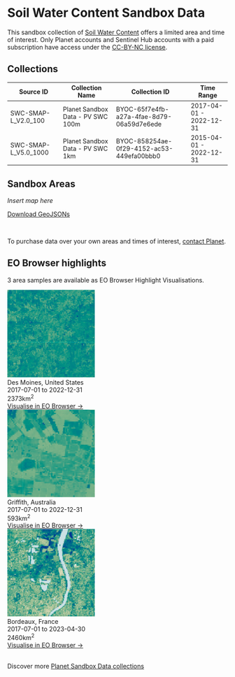 # Soil Water Content Sandbox Data

This sandbox collection of <a href="../soil-water-content/">Soil Water Content</a> offers a limited area and time of interest. Only Planet accounts and Sentinel Hub accounts with a paid subscription have access under the <a href="https://creativecommons.org/licenses/by-nc/4.0/" target="_blank">CC-BY-NC license</a>.

## Collections

<table>
  <thead>
    <tr>
      <th>Source ID</th>
      <th>Collection Name</th>
      <th>Collection ID</th>
      <th>Time Range</th>
    </tr>
  </thead>
  <tbody>
    <tr>
      <td>SWC-SMAP-L_V2.0_100</td>
      <td>Planet Sandbox Data - PV SWC 100m</td>
      <td>BYOC-65f7e4fb-a27a-4fae-8d79-06a59d7e6ede</td>
      <td>2017-04-01 - 2022-12-31</td>
    </tr>
    <tr>
      <td>SWC-SMAP-L_V5.0_1000</td>
      <td>Planet Sandbox Data - PV SWC 1km</td>
      <td>BYOC-858254ae-0f29-4152-ac53-449efa00bbb0</td>
      <td>2015-04-01 - 2022-12-31</td>
    </tr>
   </tbody>
</table>

## Sandbox Areas
*Insert map here*

<a href="../soil-water-content/polygons.geojson" download>Download GeoJSONs</a>

<br>

To purchase data over your own areas and times of interest, <a href="https://www.planet.com/contact-sales/#contact-sales)" target="_blank">contact Planet</a>. 

## EO Browser highlights
3 area samples are available as EO Browser Highlight Visualisations.
<br>
<div class="container33">
    <div class="image-card">
    <a href='https://apps.sentinel-hub.com/eo-browser/?zoom=11&lat=41.191&lng=-93.818&themeId=PLANET_SANDBOX&visualizationUrl=https%3A%2F%2Fservices.sentinel-hub.com%2Fogc%2Fwms%2F2e4a87f8-2beb-483e-a62e-689a5916d958&datasetId=65f7e4fb-a27a-4fae-8d79-06a59d7e6ede&fromTime=2022-12-31T00%3A00%3A00.000Z&toTime=2022-12-31T23%3A59%3A59.999Z&layerId=SWC-100&demSource3D="MAPZEN"' target="_blank"><img src="SWC_USA.png" alt="EOB Highlight 1" class="imagette"></a>
        <div class="info">
            <div class="title">Des Moines, United States</div>
            <div class="text">
                2017-07-01 to 2022-12-31<br>
                2373km<sup>2</sup>
            </div>
            <div class="eob-link"><a href='https://apps.sentinel-hub.com/eo-browser/?zoom=11&lat=41.191&lng=-93.818&themeId=PLANET_SANDBOX&visualizationUrl=https%3A%2F%2Fservices.sentinel-hub.com%2Fogc%2Fwms%2F2e4a87f8-2beb-483e-a62e-689a5916d958&datasetId=65f7e4fb-a27a-4fae-8d79-06a59d7e6ede&fromTime=2022-12-31T00%3A00%3A00.000Z&toTime=2022-12-31T23%3A59%3A59.999Z&layerId=SWC-100&demSource3D="MAPZEN"' target="_blank">Visualise in EO Browser -></a></div>
        </div>
    </div>
    <div class="image-card">
    <a href='https://apps.sentinel-hub.com/eo-browser/?zoom=12&lat=-34.5218&lng=146.1202&themeId=PLANET_SANDBOX&visualizationUrl=https%3A%2F%2Fservices.sentinel-hub.com%2Fogc%2Fwms%2F2e4a87f8-2beb-483e-a62e-689a5916d958&datasetId=65f7e4fb-a27a-4fae-8d79-06a59d7e6ede&fromTime=2022-12-27T00%3A00%3A00.000Z&toTime=2022-12-27T23%3A59%3A59.999Z&layerId=SWC-100&demSource3D="MAPZEN"' target="_blank"><img src="SWC_AUS.png" alt="EOB Highlight 2" class="imagette"></a>
        <div class="info">
            <div class="title">Griffith, Australia</div>
            <div class="text">
                2017-07-01 to 2022-12-31<br>
                593km<sup>2</sup>
            </div>
            <div class="eob-link"><a href='https://apps.sentinel-hub.com/eo-browser/?zoom=12&lat=-34.5218&lng=146.1202&themeId=PLANET_SANDBOX&visualizationUrl=https%3A%2F%2Fservices.sentinel-hub.com%2Fogc%2Fwms%2F2e4a87f8-2beb-483e-a62e-689a5916d958&datasetId=65f7e4fb-a27a-4fae-8d79-06a59d7e6ede&fromTime=2022-12-27T00%3A00%3A00.000Z&toTime=2022-12-27T23%3A59%3A59.999Z&layerId=SWC-100&demSource3D="MAPZEN"' target="_blank">Visualise in EO Browser -></a></div>
        </div>
    </div>
    <div class="image-card">
    <a href='https://apps.sentinel-hub.com/eo-browser/?zoom=11&lat=44.84&lng=-0.5234&themeId=PLANET_SANDBOX&visualizationUrl=https%3A%2F%2Fservices.sentinel-hub.com%2Fogc%2Fwms%2F2e4a87f8-2beb-483e-a62e-689a5916d958&datasetId=65f7e4fb-a27a-4fae-8d79-06a59d7e6ede&fromTime=2023-04-29T00%3A00%3A00.000Z&toTime=2023-04-29T23%3A59%3A59.999Z&layerId=SWC-100&demSource3D="MAPZEN"' target="_blank"><img src="SWC_FRA.png" alt="EOB Highlight 3" class="imagette"></a>
        <div class="info">
            <div class="title">Bordeaux, France</div>
            <div class="text">
                2017-07-01 to 2023-04-30<br>
                2460km<sup>2</sup>
            </div>
            <div class="eob-link"><a href='https://apps.sentinel-hub.com/eo-browser/?zoom=11&lat=44.84&lng=-0.5234&themeId=PLANET_SANDBOX&visualizationUrl=https%3A%2F%2Fservices.sentinel-hub.com%2Fogc%2Fwms%2F2e4a87f8-2beb-483e-a62e-689a5916d958&datasetId=65f7e4fb-a27a-4fae-8d79-06a59d7e6ede&fromTime=2023-04-29T00%3A00%3A00.000Z&toTime=2023-04-29T23%3A59%3A59.999Z&layerId=SWC-100&demSource3D="MAPZEN"' target="_blank">Visualise in EO Browser -></a></div>
        </div>
    </div>
</div>
<br>


Discover more <a href="../planet-sandbox-data/">Planet Sandbox Data collections</a>
